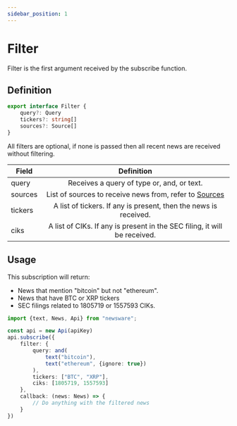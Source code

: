 ```yaml
---
sidebar_position: 1
---
```


# Filter

Filter is the first argument received by the subscribe function.

## Definition

```typescript
export interface Filter {
    query?: Query
    tickers?: string[]
    sources?: Source[]
}
```

All filters are optional, if none is passed then all recent news are received without filtering.

| Field   |                                Definition                                 |
|---------|:-------------------------------------------------------------------------:|
| query   |                Receives a query of type or, and, or text.                 |
| sources |    List of sources to receive news from, refer to [Sources](./sources)    |
| tickers |     A list of tickers. If any is present, then the news is received.      |
| ciks    | A list of CIKs. If any is present in the SEC filing, it will be received. |

## Usage

This subscription will return:
* News that mention "bitcoin" but not "ethereum".
* News that have BTC or XRP tickers
* SEC filings related to 1805719 or 1557593 CIKs.

```typescript
import {text, News, Api} from "newsware";

const api = new Api(apiKey)
api.subscribe({
    filter: {
        query: and(
            text("bitcoin"),
            text("ethereum", {ignore: true})
        ),
        tickers: ["BTC", "XRP"],
        ciks: [1805719, 1557593]
    },
    callback: (news: News) => {
        // Do anything with the filtered news
    }
})
```
